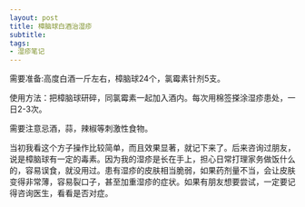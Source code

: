 ```yaml
---
layout: post
title: 樟脑球白酒治湿疹 
subtitle: 
tags:
- 湿疹笔记
---
```


需要准备:高度白酒一斤左右，樟脑球24个，氯霉素针剂5支。

使用方法：把樟脑球研碎，同氯霉素一起加入酒内。每次用棉签搽涂湿疹患处，一日2-3次。

需要注意忌酒，蒜，辣椒等刺激性食物。

当初我看这个方子操作比较简单，而且效果显著，就记下来了。后来咨询过朋友，说是樟脑球有一定的毒素。因为我的湿疹是长在手上，担心日常打理家务做饭什么的，容易误食，就没用过。患有湿疹的皮肤相当脆弱，如果药剂量不当，会让皮肤变得非常薄，容易裂口子，甚至加重湿疹的症状。如果有朋友想要尝试，一定要记得咨询医生，看看是否对症。
			  

